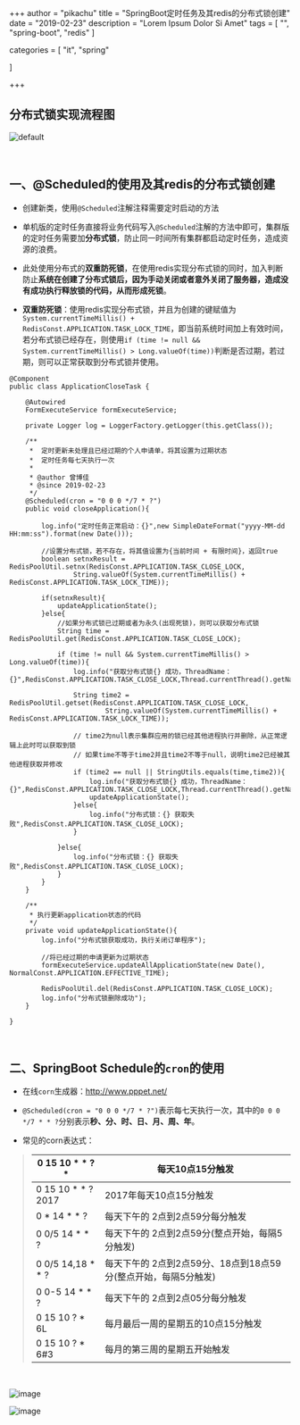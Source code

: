 +++
author = "pikachu"
title = "SpringBoot定时任务及其redis的分布式锁创建"
date = "2019-02-23"
description = "Lorem Ipsum Dolor Si Amet"
tags = [
	"",
	"spring-boot",
	"redis"
]

categories = [
    "it", "spring"

]

+++


## 分布式锁实现流程图

![default](https://user-images.githubusercontent.com/38284818/53300510-3a360200-3883-11e9-9465-ee22e2dabc21.JPG)

&nbsp;

## 一、@Scheduled的使用及其redis的分布式锁创建
- 创建新类，使用`@Scheduled`注解注释需要定时启动的方法

- 单机版的定时任务直接将业务代码写入`@Scheduled`注解的方法中即可，集群版的定时任务需要加**分布式锁**，防止同一时间所有集群都启动定时任务，造成资源的浪费。

- 此处使用分布式的**双重防死锁**，在使用redis实现分布式锁的同时，加入判断防止**系统在创建了分布式锁后，因为手动关闭或者意外关闭了服务器，造成没有成功执行释放锁的代码，从而形成死锁**。

- **双重防死锁**：使用redis实现分布式锁，并且为创建的键赋值为`System.currentTimeMillis() + RedisConst.APPLICATION.TASK_LOCK_TIME`，即当前系统时间加上有效时间，若分布式锁已经存在，则使用`if (time != null && System.currentTimeMillis() > Long.valueOf(time))`判断是否过期，若过期，则可以正常获取到分布式锁并使用。

```
@Component
public class ApplicationCloseTask {

    @Autowired
    FormExecuteService formExecuteService;

    private Logger log = LoggerFactory.getLogger(this.getClass());

    /**
     *  定时更新未处理且已经过期的个人申请单，将其设置为过期状态
     *  定时任务每七天执行一次
     *
     * @author 曾博佳
     * @since 2019-02-23
     */
    @Scheduled(cron = "0 0 0 */7 * ?")
    public void closeApplication(){

        log.info("定时任务正常启动：{}",new SimpleDateFormat("yyyy-MM-dd HH:mm:ss").format(new Date()));

        //设置分布式锁，若不存在，将其值设置为{当前时间 + 有限时间}，返回true
        boolean setnxResult = RedisPoolUtil.setnx(RedisConst.APPLICATION.TASK_CLOSE_LOCK,
                String.valueOf(System.currentTimeMillis() + RedisConst.APPLICATION.TASK_LOCK_TIME));

        if(setnxResult){
            updateApplicationState();
        }else{
            //如果分布式锁已过期或者为永久(出现死锁)，则可以获取分布式锁
            String time = RedisPoolUtil.get(RedisConst.APPLICATION.TASK_CLOSE_LOCK);

            if (time != null && System.currentTimeMillis() > Long.valueOf(time)){
                log.info("获取分布式锁{} 成功，ThreadName：{}",RedisConst.APPLICATION.TASK_CLOSE_LOCK,Thread.currentThread().getName());

                String time2 = RedisPoolUtil.getset(RedisConst.APPLICATION.TASK_CLOSE_LOCK,
                        String.valueOf(System.currentTimeMillis() + RedisConst.APPLICATION.TASK_LOCK_TIME));

                // time2为null表示集群应用的锁已经其他进程执行并删除，从正常逻辑上此时可以获取到锁
                // 如果time不等于time2并且time2不等于null，说明time2已经被其他进程获取并修改
                if (time2 == null || StringUtils.equals(time,time2)){
                    log.info("获取分布式锁{} 成功，ThreadName：{}",RedisConst.APPLICATION.TASK_CLOSE_LOCK,Thread.currentThread().getName());
                    updateApplicationState();
                }else{
                    log.info("分布式锁：{} 获取失败",RedisConst.APPLICATION.TASK_CLOSE_LOCK);
                }

            }else{
                log.info("分布式锁：{} 获取失败",RedisConst.APPLICATION.TASK_CLOSE_LOCK);
            }
        }
    }

    /**
     * 执行更新application状态的代码
     */
    private void updateApplicationState(){
        log.info("分布式锁获取成功，执行关闭订单程序");

        //将已经过期的申请更新为过期状态
        formExecuteService.updateAllApplicationState(new Date(), NormalConst.APPLICATION.EFFECTIVE_TIME);

        RedisPoolUtil.del(RedisConst.APPLICATION.TASK_CLOSE_LOCK);
        log.info("分布式锁删除成功");
    }

}
```

&nbsp;

## 二、SpringBoot Schedule的`cron`的使用
- 在线`corn`生成器：http://www.pppet.net/

- `@Scheduled(cron = "0 0 0 */7 * ?")`表示每七天执行一次，其中的`0 0 0 */7 * * ?`分别表示**秒、分、时、日、月、周、年**。

- 常见的corn表达式：

> 0 15 10 * * ? * | 每天10点15分触发
> -- | --
> 0 15 10 * * ? 2017 | 2017年每天10点15分触发
> 0 * 14 * * ? | 每天下午的 2点到2点59分每分触发
> 0 0/5 14 * * ? | 每天下午的 2点到2点59分(整点开始，每隔5分触发)
> 0 0/5 14,18 * * ? | 每天下午的 2点到2点59分、18点到18点59分(整点开始，每隔5分触发)
> 0 0-5 14 * * ? | 每天下午的 2点到2点05分每分触发
> 0 15 10 ? * 6L | 每月最后一周的星期五的10点15分触发
> 0 15 10 ? * 6#3 | 每月的第三周的星期五开始触发

&nbsp;

![image](https://user-images.githubusercontent.com/38284818/53106458-1797a680-356e-11e9-90d2-bf2df148703d.png)

![image](https://user-images.githubusercontent.com/38284818/53106491-23836880-356e-11e9-8fdd-7c39903a7222.png)

